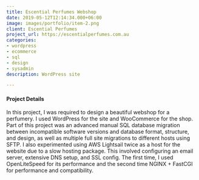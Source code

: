 ```yaml
---
title: Escential Perfumes Webshop
date: 2019-05-12T12:14:34.000+06:00
image: images/portfolio/item-2.png
client: Escential Perfumes
project_url: https://escentialperfumes.com.au
categories:
- wordpress
- ecommerce
- sql
- design
- sysadmin
description: WordPress site

---
```

#### Project Details

In this project, I was required to design a beautiful webshop for a perfumery. I used WordPress for the site and WooCommerce for the shop. Part of this project was an advanced manual SQL database migration between incompatible software versions and database format, structure, and design, as well as multiple full site migrations to different hosts using SFTP. I also experimented using AWS Lightsail twice as a host for the website due to a slow hosting package. This involved configuring an email server, extensive DNS setup, and SSL config. The first time, I used OpenLiteSpeed for its performance and the second time NGINX + FastCGI for performance and compatibility. 